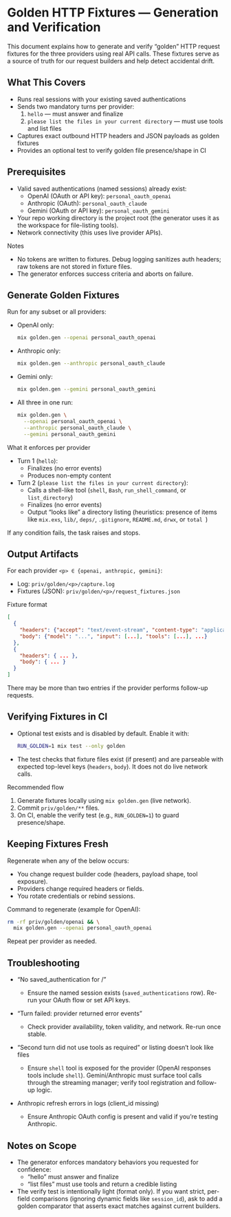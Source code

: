# Golden HTTP Fixtures — Generation and Verification

This document explains how to generate and verify “golden” HTTP request fixtures
for the three providers using real API calls. These fixtures serve as a source of
truth for our request builders and help detect accidental drift.

## What This Covers

- Runs real sessions with your existing saved authentications
- Sends two mandatory turns per provider:
  1) `hello` — must answer and finalize
  2) `please list the files in your current directory` — must use tools and list files
- Captures exact outbound HTTP headers and JSON payloads as golden fixtures
- Provides an optional test to verify golden file presence/shape in CI

## Prerequisites

- Valid saved authentications (named sessions) already exist:
  - OpenAI (OAuth or API key): `personal_oauth_openai`
  - Anthropic (OAuth): `personal_oauth_claude`
  - Gemini (OAuth or API key): `personal_oauth_gemini`
- Your repo working directory is the project root (the generator uses it as the
  workspace for file-listing tools).
- Network connectivity (this uses live provider APIs).

Notes
- No tokens are written to fixtures. Debug logging sanitizes auth headers; raw
  tokens are not stored in fixture files.
- The generator enforces success criteria and aborts on failure.

## Generate Golden Fixtures

Run for any subset or all providers:

- OpenAI only:
  ```bash
  mix golden.gen --openai personal_oauth_openai
  ```
- Anthropic only:
  ```bash
  mix golden.gen --anthropic personal_oauth_claude
  ```
- Gemini only:
  ```bash
  mix golden.gen --gemini personal_oauth_gemini
  ```
- All three in one run:
  ```bash
  mix golden.gen \
    --openai personal_oauth_openai \
    --anthropic personal_oauth_claude \
    --gemini personal_oauth_gemini
  ```

What it enforces per provider
- Turn 1 (`hello`):
  - Finalizes (no error events)
  - Produces non-empty content
- Turn 2 (`please list the files in your current directory`):
  - Calls a shell-like tool (`shell`, `Bash`, `run_shell_command`, or `list_directory`)
  - Finalizes (no error events)
  - Output “looks like” a directory listing (heuristics: presence of items like
    `mix.exs`, `lib/`, `deps/`, `.gitignore`, `README.md`, `drwx`, or `total `)

If any condition fails, the task raises and stops.

## Output Artifacts

For each provider `<p> ∈ {openai, anthropic, gemini}`:

- Log: `priv/golden/<p>/capture.log`
- Fixtures (JSON): `priv/golden/<p>/request_fixtures.json`

Fixture format
```json
[
  {
    "headers": {"accept": "text/event-stream", "content-type": "application/json", ...},
    "body": {"model": "...", "input": [...], "tools": [...], ...}
  },
  {
    "headers": { ... },
    "body": { ... }
  }
]
```
There may be more than two entries if the provider performs follow-up requests.

## Verifying Fixtures in CI

- Optional test exists and is disabled by default. Enable it with:
  ```bash
  RUN_GOLDEN=1 mix test --only golden
  ```
- The test checks that fixture files exist (if present) and are parseable with
  expected top-level keys (`headers`, `body`). It does not do live network calls.

Recommended flow
1) Generate fixtures locally using `mix golden.gen` (live network).
2) Commit `priv/golden/**` files.
3) On CI, enable the verify test (e.g., `RUN_GOLDEN=1`) to guard presence/shape.

## Keeping Fixtures Fresh

Regenerate when any of the below occurs:
- You change request builder code (headers, payload shape, tool exposure).
- Providers change required headers or fields.
- You rotate credentials or rebind sessions.

Command to regenerate (example for OpenAI):
```bash
rm -rf priv/golden/openai && \
  mix golden.gen --openai personal_oauth_openai
```
Repeat per provider as needed.

## Troubleshooting

- “No saved_authentication for <provider>/<name>”
  - Ensure the named session exists (`saved_authentications` row). Re-run your
    OAuth flow or set API keys.

- “Turn failed: provider returned error events”
  - Check provider availability, token validity, and network. Re-run once stable.

- “Second turn did not use tools as required” or listing doesn’t look like files
  - Ensure `shell` tool is exposed for the provider (OpenAI responses tools include
    `shell`). Gemini/Anthropic must surface tool calls through the streaming
    manager; verify tool registration and follow-up logic.

- Anthropic refresh errors in logs (client_id missing)
  - Ensure Anthropic OAuth config is present and valid if you’re testing Anthropic.

## Notes on Scope

- The generator enforces mandatory behaviors you requested for confidence:
  - “hello” must answer and finalize
  - “list files” must use tools and return a credible listing
- The verify test is intentionally light (format only). If you want strict, per-
  field comparisons (ignoring dynamic fields like `session_id`), ask to add a
  golden comparator that asserts exact matches against current builders.

